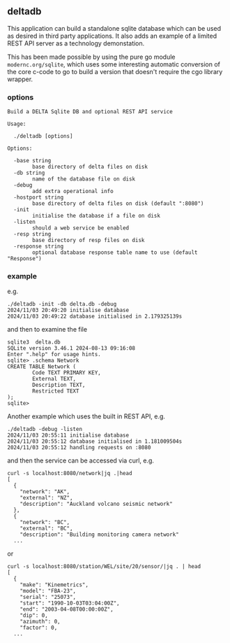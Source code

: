 ## deltadb

This application can build a standalone sqlite database which can be used as desired in third party applications.
It also adds an example of a limited REST API server as a technology demonstation.

This has been made possible by using the pure go module `modernc.org/sqlite`, which uses some interesting automatic
conversion of the core c-code to go to build a version that doesn't require the cgo library wrapper.

### options

```
Build a DELTA Sqlite DB and optional REST API service

Usage:

  ./deltadb [options]

Options:

  -base string
        base directory of delta files on disk
  -db string
        name of the database file on disk
  -debug
        add extra operational info
  -hostport string
        base directory of delta files on disk (default ":8080")
  -init
        initialise the database if a file on disk
  -listen
        should a web service be enabled
  -resp string
        base directory of resp files on disk
  -response string
        optional database response table name to use (default "Response")
```

### example

e.g.

```
./deltadb -init -db delta.db -debug
2024/11/03 20:49:20 initialise database
2024/11/03 20:49:22 database initialised in 2.179325139s
```

and then to examine the file

```
sqlite3  delta.db
SQLite version 3.46.1 2024-08-13 09:16:08
Enter ".help" for usage hints.
sqlite> .schema Network
CREATE TABLE Network (
        Code TEXT PRIMARY KEY,
        External TEXT,
        Description TEXT,
        Restricted TEXT
);
sqlite>
```

Another example which uses the built in REST API, e.g.

```
./deltadb -debug -listen
2024/11/03 20:55:11 initialise database
2024/11/03 20:55:12 database initialised in 1.181009504s
2024/11/03 20:55:12 handling requests on :8080
```

and then the service can be accessed via curl, e.g.

```
curl -s localhost:8080/network|jq .|head
[
  {
    "network": "AK",
    "external": "NZ",
    "description": "Auckland volcano seismic network"
  },
  {
    "network": "BC",
    "external": "BC",
    "description": "Building monitoring camera network"
  ...
```

or

```
curl -s localhost:8080/station/WEL/site/20/sensor/|jq . | head
[
  {
    "make": "Kinemetrics",
    "model": "FBA-23",
    "serial": "25073",
    "start": "1990-10-03T03:04:00Z",
    "end": "2003-04-08T00:00:00Z",
    "dip": 0,
    "azimuth": 0,
    "factor": 0,
  ...
```

